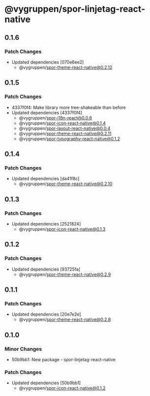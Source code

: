 # @vygruppen/spor-linjetag-react-native

## 0.1.6

### Patch Changes

- Updated dependencies [070e6ee2]
  - @vygruppen/spor-theme-react-native@0.2.12

## 0.1.5

### Patch Changes

- 4337f0f4: Make library more tree-shakeable than before
- Updated dependencies [4337f0f4]
  - @vygruppen/spor-i18n-react@0.0.6
  - @vygruppen/spor-icon-react-native@0.1.4
  - @vygruppen/spor-layout-react-native@0.0.4
  - @vygruppen/spor-theme-react-native@0.2.11
  - @vygruppen/spor-typography-react-native@0.1.2

## 0.1.4

### Patch Changes

- Updated dependencies [da41f8c]
  - @vygruppen/spor-theme-react-native@0.2.10

## 0.1.3

### Patch Changes

- Updated dependencies [2521824]
  - @vygruppen/spor-icon-react-native@0.1.3

## 0.1.2

### Patch Changes

- Updated dependencies [93725fa]
  - @vygruppen/spor-theme-react-native@0.2.9

## 0.1.1

### Patch Changes

- Updated dependencies [20e7e2e]
  - @vygruppen/spor-theme-react-native@0.2.8

## 0.1.0

### Minor Changes

- 50b9bb1: New package - spor-linjetag-react-native

### Patch Changes

- Updated dependencies [50b9bb1]
  - @vygruppen/spor-icon-react-native@0.1.2

